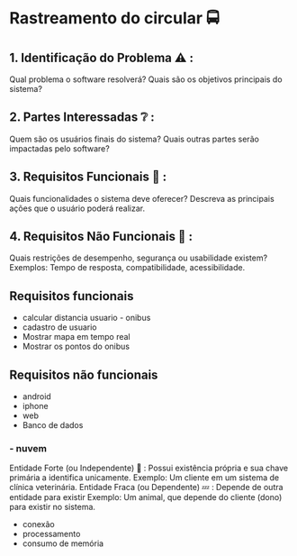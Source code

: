 # Rastreamento do circular 🚍

## 1. Identificação do Problema ⚠️  : 
Qual problema o software resolverá?
Quais são os objetivos principais do sistema?
## 2. Partes Interessadas ❔ :
Quem são os usuários finais do sistema?
Quais outras partes serão impactadas pelo software?
## 3. Requisitos Funcionais  📲 :
Quais funcionalidades o sistema deve oferecer?
Descreva as principais ações que o usuário poderá realizar.
## 4. Requisitos Não Funcionais 🔗 :
Quais restrições de desempenho, segurança ou usabilidade existem?
Exemplos: Tempo de resposta, compatibilidade, acessibilidade.



## Requisitos funcionais 
- calcular distancia usuario - onibus 
- cadastro de usuario  
- Mostrar mapa em tempo real
- Mostrar os pontos do onibus 
## Requisitos não funcionais 
- android
- iphone 
- web
- Banco de dados
### - nuvem
Entidade Forte (ou Independente) 💪 : 
Possui existência própria e sua chave primária a identifica unicamente.
Exemplo: Um cliente em um sistema de clínica veterinária.
Entidade Fraca (ou Dependente) 💤 : 
Depende de outra entidade para existir
Exemplo: Um animal, que depende do cliente (dono) para existir no sistema.
- conexão
- processamento
- consumo de memória

